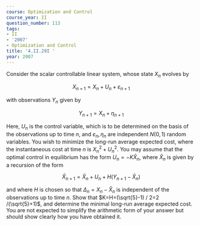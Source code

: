```yaml
---
course: Optimization and Control
course_year: II
question_number: 113
tags:
- II
- '2007'
- Optimization and Control
title: '4.II.29I '
year: 2007
---
```



Consider the scalar controllable linear system, whose state $X_{n}$ evolves by

$$X_{n+1}=X_{n}+U_{n}+\varepsilon_{n+1}$$

with observations $Y_{n}$ given by

$$Y_{n+1}=X_{n}+\eta_{n+1}$$

Here, $U_{n}$ is the control variable, which is to be determined on the basis of the observations up to time $n$, and $\varepsilon_{n}, \eta_{n}$ are independent $N(0,1)$ random variables. You wish to minimize the long-run average expected cost, where the instantaneous cost at time $n$ is $X_{n}^{2}+U_{n}^{2}$. You may assume that the optimal control in equilibrium has the form $U_{n}=-K \hat{X}_{n}$, where $\hat{X}_{n}$ is given by a recursion of the form

$$\hat{X}_{n+1}=\hat{X}_{n}+U_{n}+H\left(Y_{n+1}-\hat{X}_{n}\right)$$

and where $H$ is chosen so that $\Delta_{n}=X_{n}-\hat{X}_{n}$ is independent of the observations up to time $n$. Show that $K=H=(\sqrt{5}-1) / 2=2 /(\sqrt{5}+1)$, and determine the minimal long-run average expected cost. You are not expected to simplify the arithmetic form of your answer but should show clearly how you have obtained it.